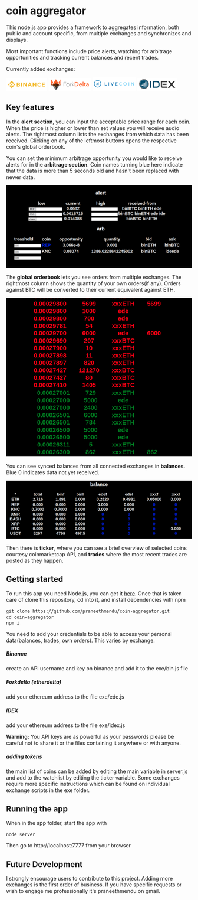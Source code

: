 # coin aggregator

This node.js app provides a framework to aggregates information, both public and account specific, from multiple exchanges and synchronizes and displays.

Most important functions include price alerts, watching for arbitrage opportunities and tracking current balances and recent trades.

Currently added exchanges:

<p float="left">
  <img src="md_img/1.png" width="22%" />
  <img src="md_img/2.png" width="23%" /> 
  <img src="md_img/3.png" width="23%" />
  <img src="md_img/4.png" width="22%" />
</p>

## Key features

In the **alert section**, you can input the acceptable price range for each coin. When the price is higher or lower than set values you will receive audio alerts. The rightmost column lists the exchanges from which data has been received. Clicking on any of the leftmost buttons opens the respective coin's global orderbook.

You can set the minimum arbitrage opportunity you would like to receive alerts for in the **arbitrage section**. Coin names turning blue here indicate that the data is more than 5 seconds old and hasn't been replaced with newer data.

![alert](md_img/arb.jpg)


The **global orderbook** lets you see orders from multiple exchanges. The rightmost column shows the quantity of your own orders(if any). Orders against BTC will be converted to their current equivalent against ETH.

![orderbook](md_img/ord.jpg)

You can see synced balances from all connected exchanges in **balances**. Blue 0 indicates data not yet received.

![balances](md_img/bal.jpg)

Then there is **ticker**, where you can see a brief overview of selected coins courtesy coinmarketcap API, and **trades** where the most recent trades are posted as they happen.

## Getting started 

To run this app you need Node.js, you can get it [here](https://nodejs.org/en/download/ "node's Homepage").
Once that is taken care of clone this repository, cd into it, and install dependencies with npm
```
git clone https://github.com/praneethmendu/coin-aggregator.git
cd coin-aggregator
npm i
```

You need to add your credentials to be able to access your personal data(balances, trades, own orders). This varies by exchange.

##### Binance

create an API username and key on binance and add it to the exe/bin.js file 


##### Forkdelta (etherdelta)

add your ethereum address to the file exe/ede.js


##### IDEX 

add your ethereum address to the file exe/idex.js

**Warning:** You API keys are as powerful as your passwords please be careful not to share it or the files containing it anywhere or with anyone.

##### adding tokens

the main list of coins can be added by editing the main variable in server.js and add to the watchlist by editing the ticker variable. Some exchanges require more specific instructions which can be found on individual exchange scripts in the exe folder.

## Running the app

When in the app folder, start the app with
```
node server
```
Then go to http://localhost:7777 from your browser

## Future Development 

I strongly encourage users to contribute to this project. Adding more exchanges is the first order of business. If you have specific requests or wish to engage me professionally it's praneethmendu on gmail. 

